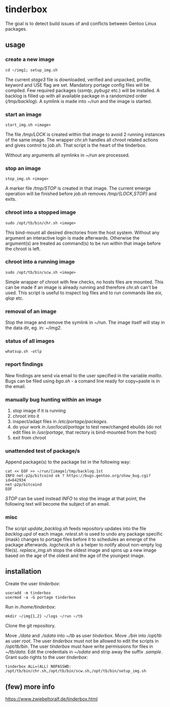 # tinderbox
The goal is to detect build issues of and conflicts between Gentoo Linux packages.

## usage
### create a new image

    cd ~/img1; setup_img.sh

The current *stage3* file is downloaded, verified and unpacked, profile, keyword and USE flag are set.
Mandatory portage config files will be compiled.
Few required packages (*ssmtp*, *pybugz* etc.) will be installed.
A backlog is filled up with all available package in a randomized order (*/tmp/backlog*).
A symlink is made into *~/run* and the image is started.

### start an image
    
    start_img.sh <image>

The file */tmp/LOCK* is created within that image to avoid 2 running instances of the same image.
The wrapper *chr.sh* handles all chroot related actions and gives control to *job.sh*.
That script is the heart of the tinderbox.

Without any arguments all symlinks in *~/run* are processed.

### stop an image

    stop_img.sh <image>

A marker file */tmp/STOP* is created in that image.
The current emerge operation will be finished before *job.sh* removes */tmp/{LOCK,STOP}* and exits.

### chroot into a stopped image
    
    sudo /opt/tb/bin/chr.sh <image>

This bind-mount all desired directories from the host system. Without any argument an interactive login is made afterwards. Otherwise the argument(s) are treated as command(s) to be run within that image before the chroot is left.

### chroot into a running image
    
    sudo /opt/tb/bin/scw.sh <image>

Simple wrapper of chroot with few checks, no hosts files are mounted. This can be made if an image is already running and therefore *chr.sh* can't be used. This script is useful to inspect log files and to run commands like *eix*, *qlop* etc.

### removal of an image
Stop the image and remove the symlink in *~/run*.
The image itself will stay in the data dir, eg. in: *~/img2*.

### status of all images

    whatsup.sh -otlp

### report findings
New findings are send via email to the user specified in the variable *mailto*.
Bugs can be filed using *bgo.sh* - a comand line ready for copy+paste is in the email.

### manually bug hunting within an image
1. stop image if it is running
2. chroot into it
3. inspect/adapt files in */etc/portage/packages.*
4. do your work in */usr/local/portage* to test new/changed ebuilds (do not edit files in */usr/portage*, that rectory is bind-mounted from the host)
5. exit from chroot

### unattended test of package/s
Append package(s) to the package list in the following way:
    
    cat << EOF >> ~/run/[image]/tmp/backlog.1st
    INFO net-p2p/bitcoind ok ? https://bugs.gentoo.org/show_bug.cgi?id=642934
    net-p2p/bitcoind
    EOF

*STOP* can be used instead *INFO* to stop the image at that point, the following text will become the subject of an email.

### misc
The script *update_backlog.sh* feeds repository updates into the file *backlog.upd* of each image. *retest.sh* is used to undo any package specific (mask) changes to portage files before it to schedules an emerge of the package afterwards. *logcheck.sh* is a helper to notify about non-empty log file(s). *replace_img.sh* stops the oldest image and spins up a new image based on the age of the oldest and the age of the youngest image.

## installation
Create the user *tinderbox*:

    useradd -m tinderbox
    usermod -a -G portage tinderbox

Run in */home/tinderbox*:

    mkdir ~/img{1,2} ~/logs ~/run ~/tb

Clone the git repository.

Move *./data* and *./sdata* into *~/tb* as user *tinderbox*.
Move *./bin* into */opt/tb* as user *root*.
The user *tinderbox* must not be allowed to edit the scripts in */opt/tb/bin*.
The user *tinderbox* must have write permissions for files in *~/tb/data*.
Edit the credentials in *~/sdata* and strip away the suffix *.sample*.
Grant sudo rights to the user *tinderbox*:

    tinderbox ALL=(ALL) NOPASSWD: /opt/tb/bin/chr.sh,/opt/tb/bin/scw.sh,/opt/tb/bin/setup_img.sh

## (few) more info
https://www.zwiebeltoralf.de/tinderbox.html

